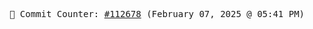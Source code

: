 <p align="center">
    <samp>
        📮 Commit Counter: <a href="https://github.com/Javascript-void0/Javascript-void0/commits/main">#112678</a> (February 07, 2025 @ 05:41 PM)
    </samp>
</p>
